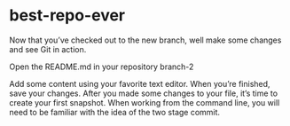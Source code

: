 # best-repo-ever

Now that you’ve checked out to the new branch, well make some changes and see Git in action.

Open the README.md in your repository branch-2

Add some content using your favorite text editor.
When you’re finished, save your changes.
After you made some changes to your file, it’s time to create your first snapshot. When working from the command line, you will need to be familiar with the idea of the two stage commit.